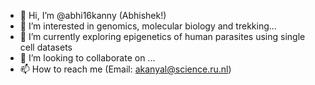 - 👋 Hi, I’m @abhi16kanny (Abhishek!)
- 👀 I’m interested in genomics, molecular biology and trekking...
- 🌱 I’m currently exploring epigenetics of human parasites using single cell datasets
- 💞️ I’m looking to collaborate on ...
- 📫 How to reach me (Email: akanyal@science.ru.nl)

<!---
abhi16kanny/abhi16kanny is a ✨ special ✨ repository because its `README.md` (this file) appears on your GitHub profile.
You can click the Preview link to take a look at your changes.
--->
